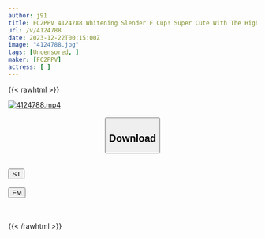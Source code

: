 ```yaml
---
author: j91
title: FC2PPV 4124788 Whitening Slender F Cup! Super Cute With The Highest Rank! Innocent And Extremely Well-Liked ♪ She Impregnates Her Vagina With More Than 2 Times Of Old Man Semen And Cums Twice In A Row! Even More Beautiful Face And Blowjob And Ejaculation In The Mouth!
url: /v/4124788
date: 2023-12-22T00:15:00Z
image: "4124788.jpg"
tags: [Uncensored, ]
maker: [FC2PPV]
actress: [ ]
---
```



{{< rawhtml >}}

<div class="video" data-videoid="2avRrp0QZaCZ32e">
    <a href="javascript:;">
        <img src="/v/4124788/4124788.jpg" width="WIDTH" height="HEIGHT" alt="4124788.mp4" loading="lazy">
    </a>
</div>

<script type="text/javascript" src="https://j91.asia/asset/on-demand-st.js"></script>

<br>
  <link rel="stylesheet" href="https://j91.asia/asset/bs5.css">
  
  <center>
  <button class="btn btn-primary" type="button" data-bs-toggle="collapse" data-bs-target=".multi-collapse" aria-expanded="false" aria-controls="multiCollapseExample1 multiCollapseExample2"><h2>Download</h2></button></center>
</p>
<div class="row">
  <div class="col">
    <div class="collapse multi-collapse" id="multiCollapseExample1">
      <div class="card card-body">
	      	      <br>
<div class="buttons">  
<a href="https://streamtape.to/v/2avRrp0QZaCZ32e" target="_blank"><button class="btn-hover color-3"><i class="fa fa-download"></i> ST</button></a></div>
    </div>
  </div>
</div>
  <div class="col">
    <div class="collapse multi-collapse" id="multiCollapseExample2">
      <div class="card card-body">
	      <br>
<div class="buttons">
    <a href="https://filemoon.sx/d/fr0k62qarlsd" target="_blank"><button class="btn-hover color-8"><i class="fa fa-download"></i> FM</button></a></div>
<br><br>
      </div>
    </div>
  </div>
</div>

{{< /rawhtml >}}
